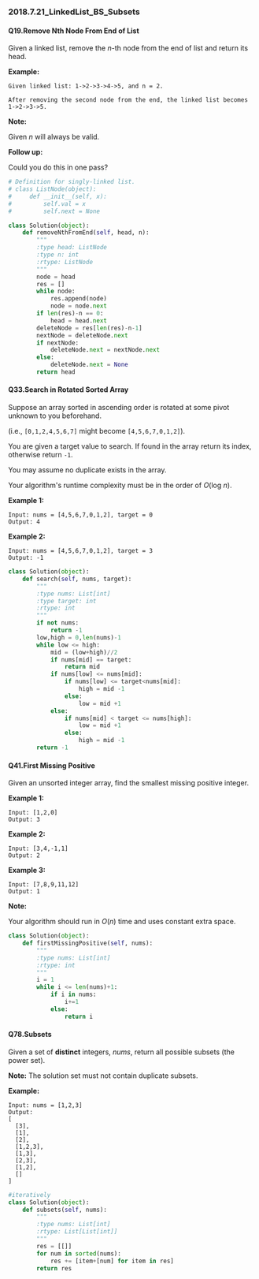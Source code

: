 ### 2018.7.21_LinkedList_BS_Subsets

#### Q19.Remove Nth Node From End of List

Given a linked list, remove the *n*-th node from the end of list and return its head.

**Example:**

```
Given linked list: 1->2->3->4->5, and n = 2.

After removing the second node from the end, the linked list becomes 1->2->3->5.
```

**Note:**

Given *n* will always be valid.

**Follow up:**

Could you do this in one pass?

```python
# Definition for singly-linked list.
# class ListNode(object):
#     def __init__(self, x):
#         self.val = x
#         self.next = None

class Solution(object):
    def removeNthFromEnd(self, head, n):
        """
        :type head: ListNode
        :type n: int
        :rtype: ListNode
        """
        node = head
        res = []
        while node:
            res.append(node)
            node = node.next
        if len(res)-n == 0:
            head = head.next
        deleteNode = res[len(res)-n-1]
        nextNode = deleteNode.next
        if nextNode:
            deleteNode.next = nextNode.next
        else:
            deleteNode.next = None
        return head  
```

#### Q33.Search in Rotated Sorted Array

Suppose an array sorted in ascending order is rotated at some pivot unknown to you beforehand.

(i.e., `[0,1,2,4,5,6,7]` might become `[4,5,6,7,0,1,2]`).

You are given a target value to search. If found in the array return its index, otherwise return `-1`.

You may assume no duplicate exists in the array.

Your algorithm's runtime complexity must be in the order of *O*(log *n*).

**Example 1:**

```
Input: nums = [4,5,6,7,0,1,2], target = 0
Output: 4
```

**Example 2:**

```
Input: nums = [4,5,6,7,0,1,2], target = 3
Output: -1
```

```python
class Solution(object):
    def search(self, nums, target):
        """
        :type nums: List[int]
        :type target: int
        :rtype: int
        """
        if not nums:
            return -1
        low,high = 0,len(nums)-1
        while low <= high:
            mid = (low+high)//2
            if nums[mid] == target:
                return mid
            if nums[low] <= nums[mid]:
                if nums[low] <= target<nums[mid]:
                    high = mid -1
                else:
                    low = mid +1
            else:
                if nums[mid] < target <= nums[high]:
                    low = mid +1
                else:
                    high = mid -1
        return -1
```

#### Q41.First Missing Positive

Given an unsorted integer array, find the smallest missing positive integer.

**Example 1:**

```
Input: [1,2,0]
Output: 3
```

**Example 2:**

```
Input: [3,4,-1,1]
Output: 2
```

**Example 3:**

```
Input: [7,8,9,11,12]
Output: 1
```

**Note:**

Your algorithm should run in *O*(*n*) time and uses constant extra space.

```python
class Solution(object):
    def firstMissingPositive(self, nums):
        """
        :type nums: List[int]
        :rtype: int
        """
        i = 1
        while i <= len(nums)+1:
            if i in nums:
                i+=1
            else:
                return i
```

#### Q78.Subsets

Given a set of **distinct** integers, *nums*, return all possible subsets (the power set).

**Note:** The solution set must not contain duplicate subsets.

**Example:**

```
Input: nums = [1,2,3]
Output:
[
  [3],
  [1],
  [2],
  [1,2,3],
  [1,3],
  [2,3],
  [1,2],
  []
]
```

```python
#iteratively
class Solution(object):
    def subsets(self, nums):
        """
        :type nums: List[int]
        :rtype: List[List[int]]
        """
        res = [[]]
        for num in sorted(nums):
            res += [item+[num] for item in res]
        return res
```


